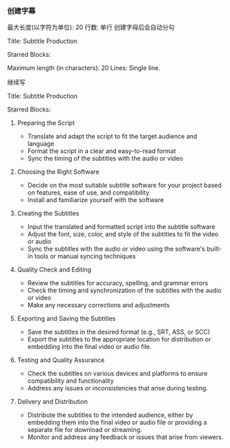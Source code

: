
### 创建字幕

最大长度(以字符为单位): 20
行数: 单行
创建字母后会自动分句

Title: Subtitle Production

Starred Blocks:

Maximum length (in characters): 20
Lines: Single line.

继续写

Title: Subtitle Production

Starred Blocks:

1. Preparing the Script
   - Translate and adapt the script to fit the target audience and language
   - Format the script in a clear and easy-to-read format
   - Sync the timing of the subtitles with the audio or video

2. Choosing the Right Software
   - Decide on the most suitable subtitle software for your project based on features, ease of use, and compatibility
   - Install and familiarize yourself with the software

3. Creating the Subtitles
   - Input the translated and formatted script into the subtitle software
   - Adjust the font, size, color, and style of the subtitles to fit the video or audio
   - Sync the subtitles with the audio or video using the software's built-in tools or manual syncing techniques

4. Quality Check and Editing
   - Review the subtitles for accuracy, spelling, and grammar errors
   - Check the timing and synchronization of the subtitles with the audio or video
   - Make any necessary corrections and adjustments

5. Exporting and Saving the Subtitles
   - Save the subtitles in the desired format (e.g., SRT, ASS, or SCC)
   - Export the subtitles to the appropriate location for distribution or embedding into the final video or audio file.

6. Testing and Quality Assurance
   - Check the subtitles on various devices and platforms to ensure compatibility and functionality
   - Address any issues or inconsistencies that arise during testing.

7. Delivery and Distribution
   - Distribute the subtitles to the intended audience, either by embedding them into the final video or audio file or providing a separate file for download or streaming.
   - Monitor and address any feedback or issues that arise from viewers.
